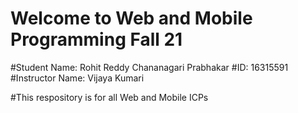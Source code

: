 # Welcome to Web and Mobile Programming Fall 21

#Student Name: Rohit Reddy Chananagari Prabhakar
#ID: 16315591
#Instructor Name: Vijaya Kumari

#This respository is for all Web and Mobile ICPs
